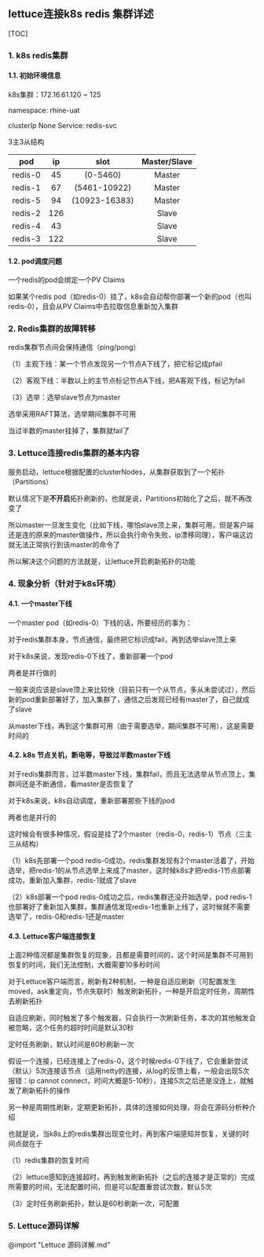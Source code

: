 ## lettuce连接k8s redis 集群详述

[TOC]

### 1. k8s redis集群

#### 1.1. 初始环境信息

k8s集群：172.16.61.120 ~ 125

namespace: rhine-uat

clusterIp None Service: redis-svc

3主3从结构

|   pod   |  ip  |     slot      | Master/Slave |
| :-----: | :--: | :-----------: | :----------: |
| redis-0 |  45  |   (0-5460)    |    Master    |
| redis-1 |  67  | (5461-10922)  |    Master    |
| redis-5 |  94  | (10923-16383) |    Master    |
| redis-2 | 126  |               |    Slave     |
| redis-4 |  43  |               |    Slave     |
| redis-3 | 122  |               |    Slave     |

#### 1.2. pod调度问题

一个redis的pod会绑定一个PV Claims

如果某个redis pod（如redis-0）挂了，k8s会自动帮你部署一个新的pod（也叫redis-0），且会从PV Claims中去拉取信息重新加入集群

### 2. Redis集群的故障转移

redis集群节点间会保持通信（ping/pong）

（1）主观下线：某一个节点发现另一个节点A下线了，把它标记成pfail

（2）客观下线：半数以上的主节点标记节点A下线，把A客观下线，标记为fail

（3）选举：选举slave节点为master

选举采用RAFT算法，选举期间集群不可用

当过半数的master挂掉了，集群就fail了

### 3. Lettuce连接redis集群的基本内容

服务启动，lettuce根据配置的clusterNodes，从集群获取到了一个拓扑（Partitions）

默认情况下是**不开启**拓扑刷新的，也就是说，Partitions初始化了之后，就不再改变了

所以master一旦发生变化（比如下线，哪怕slave顶上来，集群可用，但是客户端还是连的原来的master做操作，所以会执行命令失败，ip漂移同理），客户端这边就无法正常执行到该master的命令了

所以解决这个问题的方法就是，让lettuce开启刷新拓扑的功能

### 4. 现象分析（针对于k8s环境）

#### 4.1. 一个master下线

一个master pod（如redis-0）下线的话，所要经历的事为：

对于redis集群本身，节点通信，最终把它标识成fail，再到选举slave顶上来

对于k8s来说，发现redis-0下线了，重新部署一个pod

两者是并行做的

一般来说应该是slave顶上来比较快（目前只有一个从节点，多从未尝试过），然后新的pod重新部署好了，加入集群了，通信之后发现已经有master了，自己就成了slave



从master下线，再到这个集群可用（由于需要选举，期间集群不可用），这是需要时间的

#### 4.2. k8s 节点关机，断电等，导致过半数master下线

对于redis集群而言，过半数master下线，集群fail，而且无法选举从节点顶上，集群间还是不断通信，看master是否恢复了

对于k8s来说，k8s自动调度，重新部署那些下线的pod

两者也是并行的

这时候会有很多种情况，假设是挂了2个master（redis-0，redis-1）节点（三主三从结构）

（1）k8s先部署一个pod redis-0成功，redis集群发现有2个master活着了，开始选举，把redis-1的从节点选举上来成了master，这时候k8s才把redis-1节点部署成功，重新加入集群，redis-1就成了slave

（2）k8s部署一个pod redis-0成功之后，redis集群还没开始选举，pod redis-1也部署好了重新加入集群，集群通信发现redis-1也重新上线了，这时候就不需要选举了，redis-0和redis-1还是master

#### 4.3. Lettuce客户端连接恢复

上面2种情况都是集群恢复的现象，且都是需要时间的，这个时间是集群不可用到恢复的时间，我们无法控制，大概需要10多秒时间

对于Lettuce客户端而言，刷新有2种机制，一种是自适应刷新（可配置发生moved，ask重定向，节点失联时）触发刷新拓扑，一种是开启定时任务，周期性去刷新拓扑

自适应刷新，同时触发了多个触发器，只会执行一次刷新任务，本次的其他触发会被忽略，这个任务的超时时间是默认30秒

定时任务刷新，默认时间是60秒刷新一次

假设一个连接，已经连接上了redis-0，这个时候redis-0下线了，它会重新尝试（默认）5次连接该节点（运用netty的连接，从log的反馈上看，一般会出现5次报错：ip cannot connect，时间大概是5-10秒），连接5次之后还是没连上，就触发了刷新拓扑的操作

另一种是周期性刷新，定期更新拓扑，具体的连接如何处理，将会在源码分析种介绍



也就是说，当k8s上的redis集群出现变化时，再到客户端感知并恢复，关键的时间点就在于

（1）redis集群的恢复时间

（2）lettuce感知到连接超时，再到触发刷新拓扑（之后的连接才是正常的）完成所需要的时间，无法配置时间，但是可以配置重尝试次数，默认5次

（3）定时任务刷新拓扑，默认是60秒刷新一次，可配置

### 5. Lettuce源码详解

@import "Lettuce 源码详解.md"











